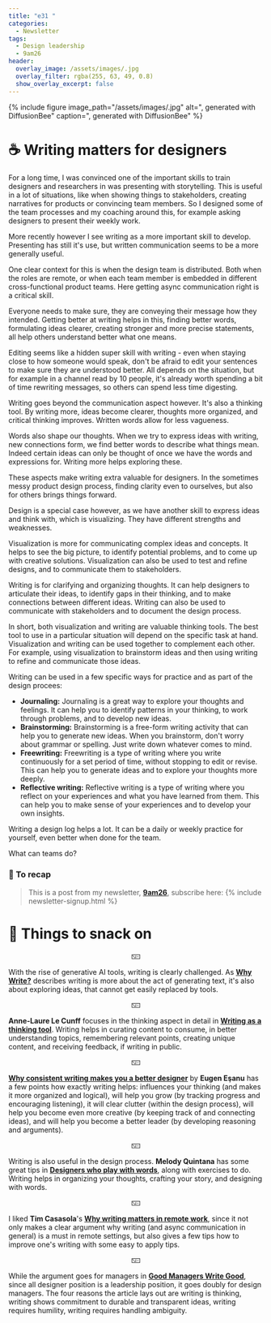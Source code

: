 ```yaml
---
title: "e31 "
categories:
  - Newsletter
tags:
  - Design leadership
  - 9am26
header:
  overlay_image: /assets/images/.jpg
  overlay_filter: rgba(255, 63, 49, 0.8)
  show_overlay_excerpt: false
---
```


{% include figure image_path="/assets/images/.jpg" alt=", generated with DiffusionBee" caption=", generated with DiffusionBee" %}

# ☕ Writing matters for designers

For a long time, I was convinced one of the important skills to train designers and researchers in was presenting with storytelling. This is useful in a lot of situations, like when showing things to stakeholders, creating narratives for products or convincing team members. So I designed some of the team processes and my coaching around this, for example asking designers to present their weekly work.

More recently however I see writing as a more important skill to develop. Presenting has still it's use, but written communication seems to be a more generally useful. 

One clear context for this is when the design team is distributed. Both when the roles are remote, or when each team member is embedded in different cross-functional product teams. Here getting async communication right is a critical skill. 

Everyone needs to make sure, they are conveying their message how they intended. Getting better at writing helps in this, finding better words, formulating ideas clearer, creating stronger and more precise statements, all help others understand better what one means.

Editing seems like a hidden super skill with writing - even when staying close to how someone would speak, don't be afraid to edit your sentences to make sure they are understood better. All depends on the situation, but for example in a channel read by 10 people, it's already worth spending a bit of time rewriting messages, so others can spend less time digesting.

Writing goes beyond the communication aspect however. It's also a thinking tool. By writing more, ideas become clearer, thoughts more organized, and critical thinking improves. Written words allow for less vagueness.

Words also shape our thoughts. When we try to express ideas with writing, new connections form, we find better words to describe what things mean.  Indeed certain ideas can only be thought of once we have the words and expressions for. Writing more helps exploring these.

These aspects make writing extra valuable for designers. In the sometimes messy product design process, finding clarity even to ourselves, but also for others brings things forward.

Design is a special case however, as we have another skill to express ideas and think with, which is visualizing. They have different strengths and weaknesses. 

Visualization is more for communicating complex ideas and concepts. It helps to see the big picture, to identify potential problems, and to come up with creative solutions. Visualization can also be used to test and refine designs, and to communicate them to stakeholders.

Writing is for clarifying and organizing thoughts. It can help designers to articulate their ideas, to identify gaps in their thinking, and to make connections between different ideas. Writing can also be used to communicate with stakeholders and to document the design process.

In short, both visualization and writing are valuable thinking tools. The best tool to use in a particular situation will depend on the specific task at hand. Visualization and writing can be used together to complement each other. For example, using visualization to brainstorm ideas and then using writing to refine and communicate those ideas.

Writing can be used in a few specific ways for practice and as part of the design procees:
* **Journaling:** Journaling is a great way to explore your thoughts and feelings. It can help you to identify patterns in your thinking, to work through problems, and to develop new ideas.
* **Brainstorming:** Brainstorming is a free-form writing activity that can help you to generate new ideas. When you brainstorm, don't worry about grammar or spelling. Just write down whatever comes to mind.
* **Freewriting:** Freewriting is a type of writing where you write continuously for a set period of time, without stopping to edit or revise. This can help you to generate ideas and to explore your thoughts more deeply.
* **Reflective writing:** Reflective writing is a type of writing where you reflect on your experiences and what you have learned from them. This can help you to make sense of your experiences and to develop your own insights.


Writing a design log helps a lot. It can be a daily or weekly practice for yourself, even better when done for the team.

What can teams do?


### 🥤 To recap

> This is a post from my newsletter, **[9am26](https://polgarp.com/categories/newsletter/)**, subscribe here:
> {% include newsletter-signup.html %}

# 🍪 Things to snack on

<p style="text-align: center;">🁇</p>

With the rise of generative AI tools, writing is clearly challenged. As [**Why Write?**](https://fs.blog/why-write/) describes writing is more about the act of generating text, it's also about exploring ideas, that cannot get easily replaced by tools. 

<p style="text-align: center;">🁇</p>

**Anne-Laure Le Cunff** focuses in the thinking aspect in detail in [**Writing as a thinking tool**](https://nesslabs.com/writing-thinking-tool). Writing helps in curating content to consume, in better understanding topics, remembering relevant points, creating unique content, and receiving feedback, if writing in public. 

<p style="text-align: center;">🁇</p>

[**Why consistent writing makes you a better designer**](https://dribbble.com/stories/2019/10/10/why-writing-makes-you-a-better-designer) by **Eugen Eşanu** has a few points how exactly writing helps: influences your thinking (and makes it more organized and logical), will help you grow (by tracking progress and encouraging listening), it will clear clutter (within the design process), will help you become even more creative (by keeping track of and connecting ideas), and will help you become a better leader (by developing reasoning and arguments). 

<p style="text-align: center;">🁇</p>

Writing is also useful in the design process. **Melody Quintana** has some great tips in [**Designers who play with words**](https://medium.com/dropbox-design/designers-who-play-with-words-2ea8a7afb9bb), along with exercises to do. Writing helps in organizing your thoughts, crafting your story, and designing with words.

<p style="text-align: center;">🁇</p>

I liked **Tim Casasola**'s [**Why writing matters in remote work**](http://www.timcasasola.com/blog/writing), since it not only makes a clear argument why writing (and async communication in general) is a must in remote settings, but also gives a few tips how to improve one's writing with some easy to apply tips.

<p style="text-align: center;">🁇</p>

While the argument goes for managers in [**Good Managers Write Good**](https://staysaasy.com/management/2022/07/10/Writing-Management.html), since all designer position is a leadership position, it goes doubly for design managers. The four reasons the article lays out are writing is thinking, writing shows commitment to durable and transparent ideas, writing requires humility, writing requires handling ambiguity. 

